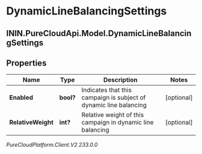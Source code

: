 # DynamicLineBalancingSettings

## ININ.PureCloudApi.Model.DynamicLineBalancingSettings

## Properties

|Name | Type | Description | Notes|
|------------ | ------------- | ------------- | -------------|
| **Enabled** | **bool?** | Indicates that this campaign is subject of dynamic line balancing | [optional] |
| **RelativeWeight** | **int?** | Relative weight of this campaign in dynamic line balancing | [optional] |



_PureCloudPlatform.Client.V2 233.0.0_

